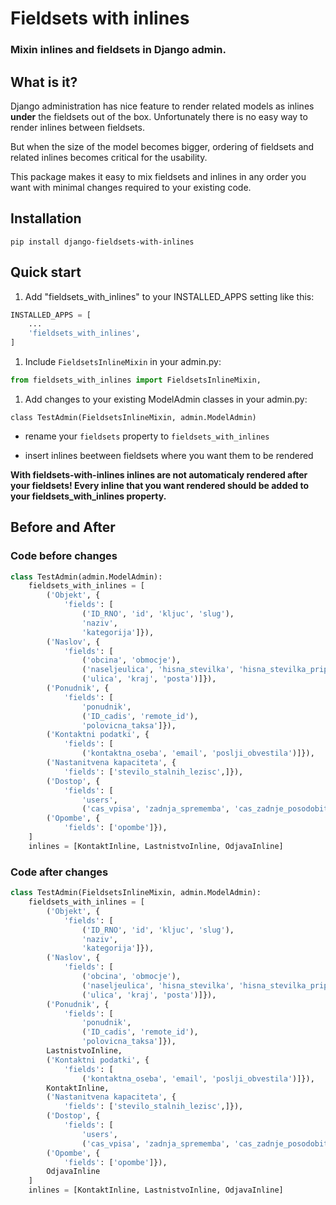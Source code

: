 # Fieldsets with inlines
### Mixin inlines and fieldsets in Django admin.

## What is it?

Django administration has nice feature to render related models as inlines
**under** the fieldsets out of the box. Unfortunately there is no easy
way to render inlines between fieldsets.

But when the size of the model becomes bigger, ordering of fieldsets and
related inlines becomes critical for the usability.

This package makes it easy to mix fieldsets and inlines in any order
you want with minimal changes required to your existing code.


## Installation

    pip install django-fieldsets-with-inlines

## Quick start

1. Add "fieldsets_with_inlines" to your INSTALLED_APPS setting like this:

```python
INSTALLED_APPS = [
    ...
    'fieldsets_with_inlines',
]
```

1. Include `FieldsetsInlineMixin` in your admin.py:

```python
from fieldsets_with_inlines import FieldsetsInlineMixin,
```

1. Add changes to your existing ModelAdmin classes in your admin.py:

```
class TestAdmin(FieldsetsInlineMixin, admin.ModelAdmin)
```

* rename your `fieldsets` property to `fieldsets_with_inlines`

* insert inlines beetween fieldsets where you want them to be rendered

**With fieldsets-with-inlines inlines are not automaticaly rendered after your
fieldsets! Every inline that you want rendered should be added to your
fieldsets_with_inlines property.**


## Before and After

### Code before changes

```python
class TestAdmin(admin.ModelAdmin):
    fieldsets_with_inlines = [
        ('Objekt', {
            'fields': [
                ('ID_RNO', 'id', 'kljuc', 'slug'),
                'naziv',
                'kategorija']}),
        ('Naslov', {
            'fields': [
                ('obcina', 'obmocje'),
                ('naseljeulica', 'hisna_stevilka', 'hisna_stevilka_pripona'),
                ('ulica', 'kraj', 'posta')]}),
        ('Ponudnik', {
            'fields': [
                'ponudnik',
                ('ID_cadis', 'remote_id'),
                'polovicna_taksa']}),
        ('Kontaktni podatki', {
            'fields': [
                ('kontaktna_oseba', 'email', 'poslji_obvestila')]}),
        ('Nastanitvena kapaciteta', {
            'fields': ['stevilo_stalnih_lezisc',]}),
        ('Dostop', {
            'fields': [
                'users',
                ('cas_vpisa', 'zadnja_sprememba', 'cas_zadnje_posodobitve')]}),
        ('Opombe', {
            'fields': ['opombe']}),
    ]
    inlines = [KontaktInline, LastnistvoInline, OdjavaInline]
```

### Code after changes

```python
class TestAdmin(FieldsetsInlineMixin, admin.ModelAdmin):
    fieldsets_with_inlines = [
        ('Objekt', {
            'fields': [
                ('ID_RNO', 'id', 'kljuc', 'slug'),
                'naziv',
                'kategorija']}),
        ('Naslov', {
            'fields': [
                ('obcina', 'obmocje'),
                ('naseljeulica', 'hisna_stevilka', 'hisna_stevilka_pripona'),
                ('ulica', 'kraj', 'posta')]}),
        ('Ponudnik', {
            'fields': [
                'ponudnik',
                ('ID_cadis', 'remote_id'),
                'polovicna_taksa']}),
        LastnistvoInline,
        ('Kontaktni podatki', {
            'fields': [
                ('kontaktna_oseba', 'email', 'poslji_obvestila')]}),
        KontaktInline,
        ('Nastanitvena kapaciteta', {
            'fields': ['stevilo_stalnih_lezisc',]}),
        ('Dostop', {
            'fields': [
                'users',
                ('cas_vpisa', 'zadnja_sprememba', 'cas_zadnje_posodobitve')]}),
        ('Opombe', {
            'fields': ['opombe']}),
        OdjavaInline
    ]
    inlines = [KontaktInline, LastnistvoInline, OdjavaInline]
```
